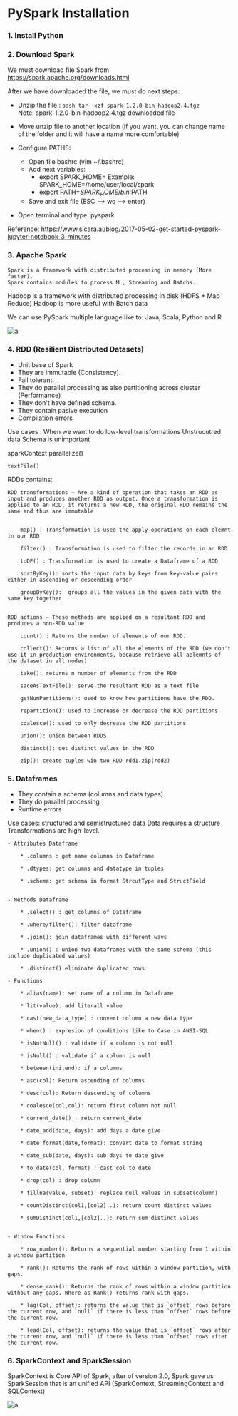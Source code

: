 # PySpark Installation


### 1. Install Python 

### 2. Download Spark

We must download file Spark from https://spark.apache.org/downloads.html

After we have downloaded the file, we must do next steps:

*  Unzip the file : ```bash tar -xzf spark-1.2.0-bin-hadoop2.4.tgz ```                                      
Note: spark-1.2.0-bin-hadoop2.4.tgz downloaded file

* Move unzip file to another location (if you want, you can change name of the folder and it will have a name more comfortable)

* Configure PATHS:
    * Open file bashrc (vim ~/.bashrc)
    * Add next variables:
        - export SPARK_HOME=<ROOT FOLDER UNZIP>   Example: SPARK_HOME=/home/user/local/spark
        - export PATH=$SPARK_HOME/bin:$PATH
    * Save and exit file (ESC --> wq --> enter)

* Open terminal and type: pyspark

Reference: https://www.sicara.ai/blog/2017-05-02-get-started-pyspark-jupyter-notebook-3-minutes


### 3. Apache Spark

    Spark is a framework with distributed processing in memory (More faster).
    Spark contains modules to process ML, Streaming and Batchs.

Hadoop is a framework with distributed processing in disk (HDFS + Map Reduce)
Hadoop is more useful with Batch data

We can use PySpark multiple language like to: Java, Scala, Python and R

![a](https://github.com/BenRamo06/PySpark/blob/master/images/ems5cAs.png)


### 4. RDD (Resilient Distributed Datasets)

* Unit base of Spark
* They are immutable (Consistency).
* Fail tolerant.
* They do parallel processing as also partitioning across cluster (Performance)
* They don't have defined schema.
* They contain pasive execution
* Compilation errors

Use cases : When we want to do low-level transformations
            Unstrucutred data
            Schema is unimportant 


sparkContext
    parallelize()

    textFile()


RDDs contains:

    RDD transformations – Are a kind of operation that takes an RDD as input and produces another RDD as output. Once a transformation is applied to an RDD, it returns a new RDD, the original RDD remains the same and thus are immutable


        map() : Transformation is used the apply operations on each elemnt in our RDD

        filter() : Transformation is used to filter the records in an RDD

        toDF() : Transformation is used to create a Dataframe of a RDD

        sortByKey(): sorts the input data by keys from key-value pairs either in ascending or descending order

        groupByKey():  groups all the values in the given data with the same key together

    
    RDD actions – These methods are applied on a resultant RDD and produces a non-RDD value

        count() : Returns the number of elements of our RDD. 

        collect(): Returns a list of all the elements of the RDD (we don't use it in production environments, because retrieve all aelemnts of the dataset in all nodes) 

        take(): returns n number of elements from the RDD

        saceAsTextFile(): serve the resultant RDD as a text file

        getNumPartitions(): used to know how partitions have the RDD.

        repartition(): used to increase or decrease the RDD partitions

        coalesce(): used to only decrease the RDD partitions

        union(): union between RDDS 

        distinct(): get distinct values in the RDD

        zip(): create tuples win two RDD rdd1.zip(rdd2)




### 5. Dataframes

* They contain a schema (columns and data types).
* They do parallel processing
* Runtime errors

Use cases:  structured and semistructured data
            Data requires a structure
            Transformations are high-level.




    - Attributes Dataframe

        * .columns : get name columns in Dataframe

        * .dtypes: get columns and datatype in tuples

        * .schema: get schema in format StrcutType and StructField


    - Methods Dataframe

        * .select() : get columns of Dataframe

        * .where/filter(): filter dataframe

        * .join(): join dataframes with different ways

        * .union() : union two dataframes with the same schema (this include duplicated values)

        * .distinct() eliminate duplicated rows

    - Functions 

        * alias(name): set name of a column in Dataframe

        * lit(value): add literall value

        * cast(new_data_type) : convert column a new data type

        * when() : expresion of conditions like to Case in ANSI-SQL

        * isNotNull() : validate if a column is not null

        * isNull() : validate if a column is null

        * between(ini,end): if a columns 

        * asc(col): Return ascending of columns

        * desc(col): Return descending of columns

        * coalesce(col,col): return first column not null

        * current_date() : return current_date

        * date_add(date, days): add days a date give

        * date_format(date,format): convert date to format string

        * date_sub(date, days): sub days to date give

        * to_date(col, format)_: cast col to date

        * drop(col) : drop column

        * fillna(value, subset): replace null values in subset(column)

        * countDistinct(col1,[col2]..): return count distinct values

        * sumDistinct(col1,[col2]..): return sum distinct values


    - Window Functions

        * row_number(): Returns a sequential number starting from 1 within a window partition

        * rank(): Returns the rank of rows within a window partition, with gaps.

        * dense_rank(): Returns the rank of rows within a window partition without any gaps. Where as Rank() returns rank with gaps.

        * lag(Col, offset): returns the value that is `offset` rows before the current row, and `null` if there is less than `offset` rows before the current row.

        * lead(Col, offset): returns the value that is `offset` rows after the current row, and `null` if there is less than `offset` rows after the current row.


### 6. SparkContext and SparkSession

SparkContext is Core API of Spark, after of version 2.0, Spark gave us SparkSession that is an unified API (SparkContext, StreamingContext and SQLContext)

![a](https://github.com/BenRamo06/PySpark/blob/master/images/SessionsVsContext.png)



